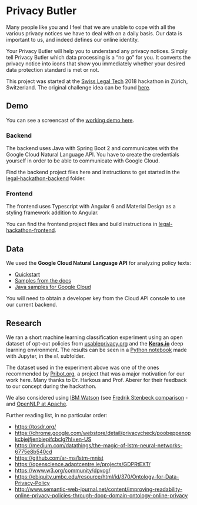 # Privacy Butler

Many people like you and I feel that we are unable to cope with all the various privacy notices we have to deal with on a daily basis. Our data is important to us, and indeed defines our online identity.

Your Privacy Butler will help you to understand any privacy notices. Simply tell Privacy Butler which data processing is a “no go” for you. It converts the privacy notice into icons that show you immediately whether your desired data protection standard is met or not.

This project was started at the [Swiss Legal Tech](http://swisslegal.tech) 2018 hackathon in Zürich, Switzerland.
The original challenge idea can be found
[here](https://github.com/SchweizerischeBundesbahnen/legal-hackathon-2018/blob/master/SBB_Hackathon2018_PrivacyButler.pdf).

## Demo

You can see a screencast of the [working demo here](https://github.com/SwissLegalTech/privacy-butler/blob/master/privacy-butler-demo.gif).

### Backend

The backend uses Java with Spring Boot 2 and communicates with the Google Cloud Natural Language API.
You have to create the credentials yourself in order to be able to communicate with Google Cloud.

Find the backend project files here and instructions to get started in the [legal-hackathon-backend](./legal-hackathon-backend) folder.

### Frontend

The frontend uses Typescript with Angular 6 and Material Design as a styling framework addition to Angular.

You can find the frontend project files and build instructions in [legal-hackathon-frontend](./legal-hackathon-frontend).

## Data

We used the **Google Cloud Natural Language API** for analyzing policy texts:

- [Quickstart](https://cloud.google.com/natural-language/docs/quickstart)
- [Samples from the docs](https://cloud.google.com/natural-language/docs/samples)
- [Java samples for Google Cloud](https://github.com/GoogleCloudPlatform/java-docs-samples/tree/master/language/)

You will need to obtain a developer key from the Cloud API console to use our current backend.

## Research

We ran a short machine learning classification experiment using an open dataset of opt-out policies from [usableprivacy.org](https://usableprivacy.org/data/) and the **[Keras.io](https://keras.io)** deep learning environment. The results can be seen in a [Python notebook](https://github.com/SwissLegalTech/privacy-butler/blob/master/ml/keras-test.ipynb) made with Jupyter, in the `ml` subfolder.

The dataset used in the experiment above was one of the ones recommended by [Pribot.org](https://pribot.org/), a project that was a major motivation for our work here. Many thanks to Dr. Harkous and Prof. Aberer for their feedback to our concept during the hackathon.

We also considered using [IBM Watson](https://www.ibm.com/watson/services/natural-language-understanding/) (see [Fredrik Stenbeck comparison](http://fredrikstenbeck.com/google-natural-language-vs-watson-natural-language-understanding/) - and [OpenNLP at Apache](https://opennlp.apache.org/).

Further reading list, in no particular order:

- https://tosdr.org/
- https://chrome.google.com/webstore/detail/privacycheck/poobeppenopkcbjejfjenbiepifcbclg?hl=en-US
- https://medium.com/datathings/the-magic-of-lstm-neural-networks-6775e8b540cd
- https://github.com/ar-ms/lstm-mnist
- https://openscience.adaptcentre.ie/projects/GDPRtEXT/
- https://www.w3.org/community/dpvcg/
- https://ebiquity.umbc.edu/resource/html/id/370/Ontology-for-Data-Privacy-Policy
- http://www.semantic-web-journal.net/content/improving-readability-online-privacy-policies-through-doop-domain-ontology-online-privacy

